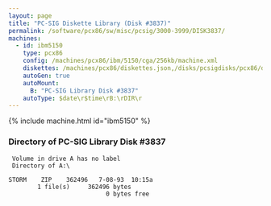 ```yaml
---
layout: page
title: "PC-SIG Diskette Library (Disk #3837)"
permalink: /software/pcx86/sw/misc/pcsig/3000-3999/DISK3837/
machines:
  - id: ibm5150
    type: pcx86
    config: /machines/pcx86/ibm/5150/cga/256kb/machine.xml
    diskettes: /machines/pcx86/diskettes.json,/disks/pcsigdisks/pcx86/diskettes.json
    autoGen: true
    autoMount:
      B: "PC-SIG Library Disk #3837"
    autoType: $date\r$time\rB:\rDIR\r
---
```


{% include machine.html id="ibm5150" %}

### Directory of PC-SIG Library Disk #3837

     Volume in drive A has no label
     Directory of A:\

    STORM    ZIP    362496   7-08-93  10:15a
            1 file(s)     362496 bytes
                               0 bytes free
